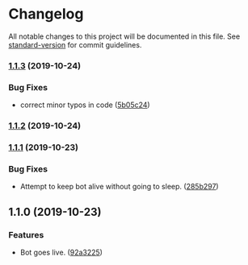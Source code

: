 # Changelog

All notable changes to this project will be documented in this file. See [standard-version](https://github.com/conventional-changelog/standard-version) for commit guidelines.

### [1.1.3](https://github.com/Xillians/botAlot/compare/v1.1.2...v1.1.3) (2019-10-24)


### Bug Fixes

* correct minor typos in code ([5b05c24](https://github.com/Xillians/botAlot/commit/5b05c24a56478945bc86e89af18c56e11936d64b))

### [1.1.2](https://github.com/Xillians/botAlot/compare/v1.1.1...v1.1.2) (2019-10-24)

### [1.1.1](https://github.com/Xillians/botAlot/compare/v1.1.0...v1.1.1) (2019-10-23)


### Bug Fixes

* Attempt to keep bot alive without going to sleep. ([285b297](https://github.com/Xillians/botAlot/commit/285b297fbf0faff77661303d6ba8a83fefcb8280))

## 1.1.0 (2019-10-23)


### Features

* Bot goes live. ([92a3225](https://github.com/Xillians/botAlot/commit/92a322546ca0195103c32a06a9f41a37f021c84c))
